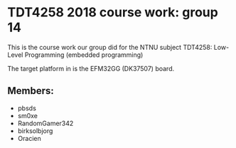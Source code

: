 # TDT4258 2018 course work: group 14

This is the course work our group did for the NTNU subject TDT4258: Low-Level Programming (embedded programming)

The target platform in is the EFM32GG (DK37507) board.

## Members:
* pbsds
* sm0xe
* RandomGamer342
* birksolbjorg
* Oracien
